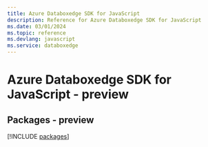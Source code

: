 ```yaml
---
title: Azure Databoxedge SDK for JavaScript
description: Reference for Azure Databoxedge SDK for JavaScript
ms.date: 03/01/2024
ms.topic: reference
ms.devlang: javascript
ms.service: databoxedge
---
```

# Azure Databoxedge SDK for JavaScript - preview
## Packages - preview
[!INCLUDE [packages](databoxedge-index.md)]